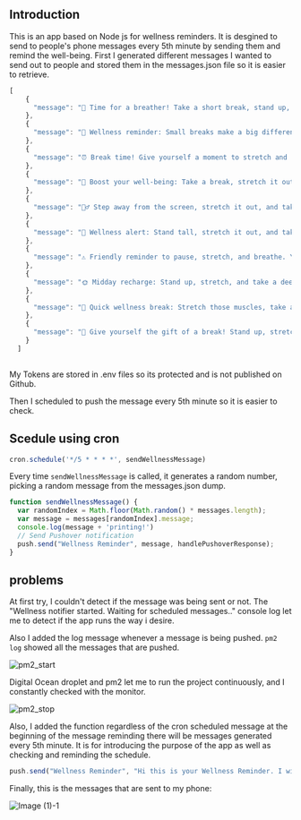 ## Introduction
This is an app based on Node js for wellness reminders.
It is desgined to send to people's phone messages every 5th minute by sending them and remind the well-being.
First I generated different messages I wanted to send out to people and stored them in the messages.json file so it is easier to retrieve.

```javascript
[
    {
      "message": "🌿 Time for a breather! Take a short break, stand up, and stretch those limbs. Your body will thank you! 💆‍♂️ #SelfCareBreak"
    },
    {
      "message": "🌟 Wellness reminder: Small breaks make a big difference! Stand up, stretch, and recharge for a more productive you. 💪 #SelfCare #WellnessWednesday"
    },
    {
      "message": "⏰ Break time! Give yourself a moment to stretch and reset. Your body and mind will thank you for this little act of self-care. 🧘‍♀️ #WellnessReminder"
    },
    {
      "message": "🌈 Boost your well-being: Take a break, stretch it out, and breathe in positivity. Your mind deserves a little vacation too! 🌬️ #WellnessFirst"
    },
    {
      "message": "🚶‍♂️ Step away from the screen, stretch it out, and take a moment for yourself. Your body and mind will thank you for this act of self-love. 💖 #WellnessBreak"
    },
    {
      "message": "🌼 Wellness alert: Stand tall, stretch it out, and take a moment to breathe. Your body deserves a break, and so do you! 🌬️ #SelfCare"
    },
    {
      "message": "⚠️ Friendly reminder to pause, stretch, and breathe. Your well-being matters. Take a moment for yourself. 🌿 #WellnessMatters"
    },
    {
      "message": "🌞 Midday recharge: Stand up, stretch, and take a deep breath. A little self-care goes a long way! 💆‍♀️ #WellnessWednesday"
    },
    {
      "message": "🌱 Quick wellness break: Stretch those muscles, take a deep breath, and let go of any tension. Your body deserves this mini-vacation. 🧘‍♂️ #SelfCareReminder"
    },
    {
      "message": "🌺 Give yourself the gift of a break! Stand up, stretch, and take a mindful moment to reset. Your well-being is a priority. 💖 #WellnessPause"
    }
  ]
  
```
My Tokens are stored in .env files so its protected and is not published on Github. 

Then I scheduled to push the message every 5th minute so it is easier to check.

## Scedule using cron

```javascript
cron.schedule('*/5 * * * *', sendWellnessMessage)
```
Every time ``sendWellnessMessage`` is called, it generates a random number, picking a random message from the messages.json dump.

```javascript
function sendWellnessMessage() {
  var randomIndex = Math.floor(Math.random() * messages.length);
  var message = messages[randomIndex].message;
  console.log(message + 'printing!')
  // Send Pushover notification
  push.send("Wellness Reminder", message, handlePushoverResponse);
}
```
## problems
At first try, I couldn't detect if the message was being sent or not. The "Wellness notifier started. Waiting for scheduled messages.." console log let me to detect if the app runs the way i desire.  

Also I added the log message whenever a message is being pushed. 
``pm2 log`` showed all the messages that are pushed.

![pm2_start](https://github.com/JXINN1/06_assignment/assets/146362069/eb794840-5cea-4534-97c6-08d64838ebfe)

Digital Ocean droplet and pm2 let me to run the project continuously, and I constantly checked with the monitor.

![pm2_stop](https://github.com/JXINN1/06_assignment/assets/146362069/cdedaede-dcdc-4f62-9870-fb032ebcd2a0)


Also, I added the function regardless of the cron scheduled message at the beginning of the message reminding there will be messages generated every 5th minute.
It is for introducing the purpose of the app as well as checking and reminding the schedule.

```javascript
push.send("Wellness Reminder", "Hi this is your Wellness Reminder. I will be sending you wellness reminders every 5th min!", handlePushoverResponse);
```

Finally, this is the messages that are sent to my phone:

![Image (1)-1](https://github.com/JXINN1/06_assignment/assets/146362069/0c5cefc6-a48a-4e52-aa43-66f66596d9ad)

